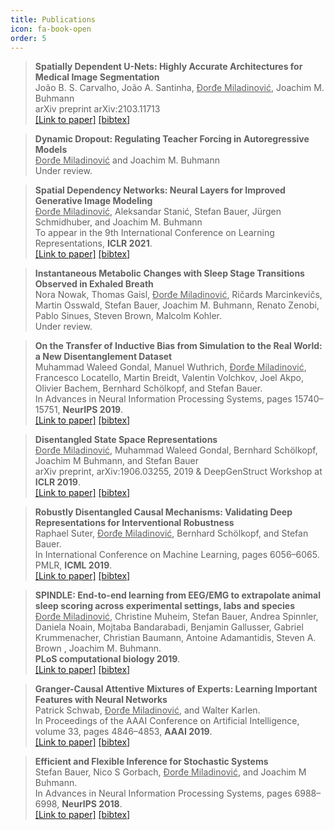 ```yaml
---
title: Publications
icon: fa-book-open
order: 5
---
```


> **Spatially Dependent U-Nets: Highly Accurate Architectures for Medical Image Segmentation**<br>
  João B. S. Carvalho, João A. Santinha, <ins>Ðorđe Miladinović</ins>, Joachim M. Buhmann<br>
  arXiv preprint arXiv:2103.11713 <br>
  [[Link to paper]](https://arxiv.org/abs/2103.11713)
  [[bibtex]](https://raw.githubusercontent.com/djordjemila/djordjemila.github.io/master/assets/bibtex/sdunet.txt)

> **Dynamic Dropout: Regulating Teacher Forcing in Autoregressive Models**<br>
  <ins>Ðorđe Miladinović</ins> and Joachim M. Buhmann<br>
  Under review.

> **Spatial Dependency Networks: Neural Layers for Improved Generative Image Modeling**<br>
  <ins>Ðorđe Miladinović</ins>, Aleksandar Stanić, Stefan Bauer, Jürgen Schmidhuber, and Joachim M. Buhmann<br>
  To appear in the 9th International Conference on Learning Representations, **ICLR 2021**.<br>
  [[Link to paper]](https://arxiv.org/abs/2103.08877)
  [[bibtex]](https://raw.githubusercontent.com/djordjemila/djordjemila.github.io/master/assets/bibtex/sdn.txt)

> **Instantaneous Metabolic Changes with Sleep Stage Transitions Observed in Exhaled Breath**<br>
  Nora Nowak, Thomas Gaisl, <ins>Ðorđe Miladinović</ins>, Ričards Marcinkevičs, Martin Osswald, Stefan Bauer, Joachim M. Buhmann, Renato Zenobi, Pablo Sinues, Steven Brown, Malcolm Kohler.<br>
  Under review.

> **On the Transfer of Inductive Bias from Simulation to the Real World: a New Disentanglement Dataset**<br>
    Muhammad Waleed Gondal, Manuel Wuthrich, <ins>Ðorđe Miladinović</ins>, Francesco Locatello,
Martin Breidt, Valentin Volchkov, Joel Akpo, Olivier Bachem, Bernhard Schölkopf, and
Stefan Bauer.<br>
    In Advances in Neural Information Processing Systems, pages
15740–15751, **NeurIPS 2019**.<br>
    [[Link to paper]](https://papers.nips.cc/paper/2019/hash/d97d404b6119214e4a7018391195240a-Abstract.html)
    [[bibtex]](https://raw.githubusercontent.com/djordjemila/djordjemila.github.io/master/assets/bibtex/dis-dataset.txt)

> **Disentangled State Space Representations**<br>
    <ins>Ðorđe Miladinović</ins>, Muhammad Waleed Gondal, Bernhard Schölkopf, Joachim M Buhmann, and Stefan Bauer<br>
    arXiv preprint, arXiv:1906.03255, 2019 & DeepGenStruct Workshop at **ICLR 2019**.<br>
    [[Link to paper]](https://arxiv.org/abs/1906.03255)
    [[bibtex]](https://raw.githubusercontent.com/djordjemila/djordjemila.github.io/master/assets/bibtex/dssm.txt)

> **Robustly Disentangled Causal Mechanisms: Validating Deep Representations for Interventional Robustness**<br>
    Raphael Suter, <ins>Ðorđe Miladinović</ins>, Bernhard Schölkopf, and Stefan Bauer.<br>
    In International Conference on Machine Learning, pages 6056–6065. PMLR, **ICML 2019**.<br>
    [[Link to paper]](http://proceedings.mlr.press/v97/suter19a.html)
    [[bibtex]](https://raw.githubusercontent.com/djordjemila/djordjemila.github.io/master/assets/bibtex/interventional-robustness.txt)

> **SPINDLE: End-to-end learning from EEG/EMG to extrapolate animal sleep scoring across experimental settings, labs and species**<br>
  <ins>Ðorđe Miladinović</ins>, Christine Muheim, Stefan Bauer, Andrea Spinnler, Daniela Noain, Mojtaba Bandarabadi, Benjamin Gallusser, Gabriel Krummenacher, Christian Baumann, Antoine Adamantidis, Steven A. Brown , Joachim M. Buhmann.<br>
  **PLoS computational biology 2019**.<br>
  [[Link to paper]](https://journals.plos.org/ploscompbiol/article?id=10.1371/journal.pcbi.1006968)
  [[bibtex]](https://raw.githubusercontent.com/djordjemila/djordjemila.github.io/master/assets/bibtex/spindle.txt)

> **Granger-Causal Attentive Mixtures of Experts: Learning Important Features with Neural Networks**<br>
  Patrick Schwab, <ins>Ðorđe Miladinović</ins>, and Walter Karlen.<br>
  In Proceedings of the AAAI Conference on Artificial Intelligence, volume 33, pages 4846–4853, **AAAI 2019**.<br>
  [[Link to paper]](https://ojs.aaai.org//index.php/AAAI/article/view/4412)
> [[bibtex]](https://raw.githubusercontent.com/djordjemila/djordjemila.github.io/master/assets/bibtex/gcmoe.txt)

> **Efficient and Flexible Inference for Stochastic Systems**<br>
  Stefan Bauer, Nico S Gorbach, <ins>Ðorđe Miladinović</ins>, and Joachim M Buhmann.<br>
  In Advances in Neural Information Processing Systems, pages 6988–6998, **NeurIPS 2018**.<br>
  [[Link to paper]](https://papers.nips.cc/paper/2017/hash/e0126439e08ddfbdf4faa952dc910590-Abstract.html)
  [[bibtex]](https://raw.githubusercontent.com/djordjemila/djordjemila.github.io/master/assets/bibtex/efficient-inference.txt)
